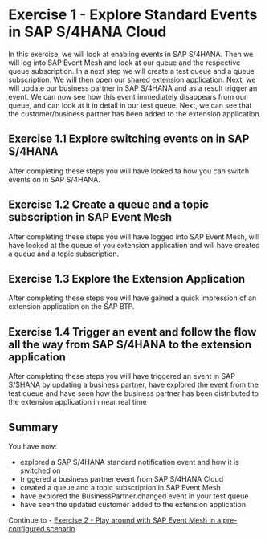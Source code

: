 # Exercise 1 - Explore Standard Events in SAP S/4HANA Cloud

In this exercise, we will look at enabling events in SAP S/4HANA. Then we will log into SAP Event Mesh and look at our queue and the respective queue subscription. In a next step we will create a test queue and a queue subscription. We will then open our shared extension application. Next, we will update our business partner in SAP S/4HANA and as a result trigger an event. We can now see how this event immediately disappears from our queue, and can look at it in detail in our test queue. Next, we can see that the customer/business partner has been added to the extension application.

## Exercise 1.1 Explore switching events on in SAP S/4HANA

After completing these steps you will have looked ta how you can switch events on in SAP S/4HANA.

## Exercise 1.2 Create a queue and a topic subscription in SAP Event Mesh

After completing these steps you will have logged into SAP Event Mesh, will have looked at the queue of you extension application and will have created a queue and a topic subscription.

## Exercise 1.3 Explore the Extension Application

After completing these steps you will have gained a quick impression of an extension application on the SAP BTP.

## Exercise 1.4 Trigger an event and follow the flow all the way from SAP S/4HANA to the extension application

After completing these steps you will have triggered an event in SAP S/$HANA by updating a business partner, have explored the event from the test queue and have seen how the business partner has been distributed to the extension application in near real time

## Summary

You have now:

- explored a SAP S/4HANA standard notification event and how it is switched on
- triggered a business partner event from SAP S/4HANA Cloud
- created a queue and a topic subscription in SAP Event Mesh
- have explored the BusinessPartner.changed event in your test queue
- have seen the updated customer added to the extension application

Continue to - [Exercise 2 - Play around with SAP Event Mesh in a pre-configured scenario](../ex2/README.md)

